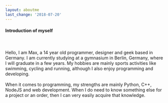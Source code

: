 ```yaml
---
layout: aboutme
last_change: '2018-07-20'
---
```

#### Introduction of myself
<br><br>
Hello, I am Max, a 14 year old programmer, designer and geek based in Germany. I am currently studying at a gymnasium in Berlin, Germany, where I will graduate in a few years. My hobbies are mainly sports activities like swimming, cycling and running, although I also enjoy programming and developing.
<br><br>
When it comes to programming, my strengths are mainly Python, C++, NodeJS and web development. When I do need to know something else for a project or an order, then I can very easily acquire that knowledge.
